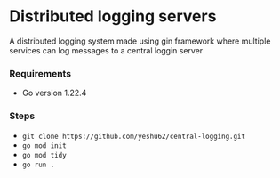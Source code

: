 # Distributed logging servers

A distributed logging system made using gin framework where multiple services can log messages to a central loggin server

### Requirements
- Go version 1.22.4

### Steps
- ```git clone https://github.com/yeshu62/central-logging.git```
- ```go mod init```
- ```go mod tidy```
- ```go run .```
  
